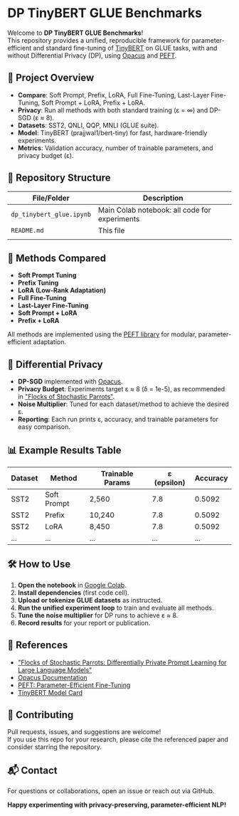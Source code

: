 # DP TinyBERT GLUE Benchmarks

Welcome to **DP TinyBERT GLUE Benchmarks**!  
This repository provides a unified, reproducible framework for parameter-efficient and standard fine-tuning of [TinyBERT](https://huggingface.co/prajjwal1/bert-tiny) on GLUE tasks, with and without Differential Privacy (DP), using [Opacus](https://opacus.ai/) and [PEFT](https://github.com/huggingface/peft).

## 🚀 Project Overview

- **Compare**: Soft Prompt, Prefix, LoRA, Full Fine-Tuning, Last-Layer Fine-Tuning, Soft Prompt + LoRA, Prefix + LoRA.
- **Privacy**: Run all methods with both standard training (ε = ∞) and DP-SGD (ε ≈ 8).
- **Datasets**: SST2, QNLI, QQP, MNLI (GLUE suite).
- **Model**: TinyBERT (prajjwal1/bert-tiny) for fast, hardware-friendly experiments.
- **Metrics**: Validation accuracy, number of trainable parameters, and privacy budget (ε).

## 📂 Repository Structure

| File/Folder                | Description                                        |
|----------------------------|----------------------------------------------------|
| `dp_tinybert_glue.ipynb`   | Main Colab notebook: all code for experiments      |
| `README.md`                | This file                                          |
           |

## 📝 Methods Compared

- **Soft Prompt Tuning**
- **Prefix Tuning**
- **LoRA (Low-Rank Adaptation)**
- **Full Fine-Tuning**
- **Last-Layer Fine-Tuning**
- **Soft Prompt + LoRA**
- **Prefix + LoRA**

All methods are implemented using the [PEFT library](https://github.com/huggingface/peft) for modular, parameter-efficient adaptation.

## 🔐 Differential Privacy

- **DP-SGD** implemented with [Opacus](https://opacus.ai/).
- **Privacy Budget**: Experiments target ε ≈ 8 (δ = 1e-5), as recommended in ["Flocks of Stochastic Parrots"](https://openreview.net/forum?id=u6Xv3FuF8N).
- **Noise Multiplier**: Tuned for each dataset/method to achieve the desired ε.
- **Reporting**: Each run prints ε, accuracy, and trainable parameters for easy comparison.

## 📊 Example Results Table

| Dataset | Method                | Trainable Params | ε (epsilon) | Accuracy |
|---------|-----------------------|------------------|-------------|----------|
| SST2    | Soft Prompt           | 2,560            | 7.8         | 0.5092   |
| SST2    | Prefix                | 10,240           | 7.8         | 0.5092   |
| SST2    | LoRA                  | 8,450            | 7.8         | 0.5092   |
| ...     | ...                   | ...              | ...         | ...      |

## 🛠️ How to Use

1. **Open the notebook** in [Google Colab](https://colab.research.google.com/).
2. **Install dependencies** (first code cell).
3. **Upload or tokenize GLUE datasets** as instructed.
4. **Run the unified experiment loop** to train and evaluate all methods.
5. **Tune the noise multiplier** for DP runs to achieve ε ≈ 8.
6. **Record results** for your report or publication.

## 📖 References

- ["Flocks of Stochastic Parrots: Differentially Private Prompt Learning for Large Language Models"](https://openreview.net/forum?id=u6Xv3FuF8N)
- [Opacus Documentation](https://opacus.ai/)
- [PEFT: Parameter-Efficient Fine-Tuning](https://github.com/huggingface/peft)
- [TinyBERT Model Card](https://huggingface.co/prajjwal1/bert-tiny)

## 🤝 Contributing

Pull requests, issues, and suggestions are welcome!  
If you use this repo for your research, please cite the referenced paper and consider starring the repository.

## 📬 Contact

For questions or collaborations, open an issue or reach out via GitHub.

**Happy experimenting with privacy-preserving, parameter-efficient NLP!**
